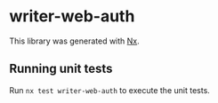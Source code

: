 # writer-web-auth

This library was generated with [Nx](https://nx.dev).

## Running unit tests

Run `nx test writer-web-auth` to execute the unit tests.
